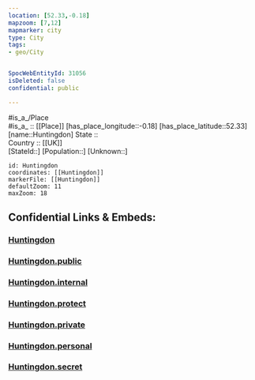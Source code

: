 ```yaml
---
location: [52.33,-0.18] 
mapzoom: [7,12] 
mapmarker: city 
type: City
tags:
- geo/City


SpocWebEntityId: 31056
isDeleted: false
confidential: public

---
```

#is_a_/Place  
#is_a_ :: [[Place]] 
[has_place_longitude::-0.18] 
[has_place_latitude::52.33] 
[name::Huntingdon] 
State ::  
Country :: [[UK]]  
[StateId::] 
[Population::] 
[Unknown::] 


```leaflet
id: Huntingdon
coordinates: [[Huntingdon]] 
markerFile: [[Huntingdon]] 
defaultZoom: 11 
maxZoom: 18
```


## Confidential Links & Embeds: 

### [Huntingdon](/_Standards/Earth/Continent/Europe/Europe~North/UK/England/Regions~England/East_of_England/Cambridgeshire/cities~Cambridgeshire/Huntingdonshire/cities~Huntingdonshire/Huntingdon.md) 

### [Huntingdon.public](/_public/Earth/Continent/Europe/Europe~North/UK/England/Regions~England/East_of_England/Cambridgeshire/cities~Cambridgeshire/Huntingdonshire/cities~Huntingdonshire/Huntingdon.public.md) 

### [Huntingdon.internal](/_internal/Earth/Continent/Europe/Europe~North/UK/England/Regions~England/East_of_England/Cambridgeshire/cities~Cambridgeshire/Huntingdonshire/cities~Huntingdonshire/Huntingdon.internal.md) 

### [Huntingdon.protect](/_protect/Earth/Continent/Europe/Europe~North/UK/England/Regions~England/East_of_England/Cambridgeshire/cities~Cambridgeshire/Huntingdonshire/cities~Huntingdonshire/Huntingdon.protect.md) 

### [Huntingdon.private](/_private/Earth/Continent/Europe/Europe~North/UK/England/Regions~England/East_of_England/Cambridgeshire/cities~Cambridgeshire/Huntingdonshire/cities~Huntingdonshire/Huntingdon.private.md) 

### [Huntingdon.personal](/_personal/Earth/Continent/Europe/Europe~North/UK/England/Regions~England/East_of_England/Cambridgeshire/cities~Cambridgeshire/Huntingdonshire/cities~Huntingdonshire/Huntingdon.personal.md) 

### [Huntingdon.secret](/_secret/Earth/Continent/Europe/Europe~North/UK/England/Regions~England/East_of_England/Cambridgeshire/cities~Cambridgeshire/Huntingdonshire/cities~Huntingdonshire/Huntingdon.secret.md)

